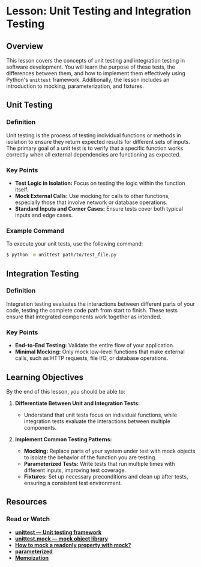 # Lesson: Unit Testing and Integration Testing

## Overview

This lesson covers the concepts of unit testing and integration testing in software development. You will learn the purpose of these tests, the differences between them, and how to implement them effectively using Python's `unittest` framework. Additionally, the lesson includes an introduction to mocking, parameterization, and fixtures.

## Unit Testing

### Definition
Unit testing is the process of testing individual functions or methods in isolation to ensure they return expected results for different sets of inputs. The primary goal of a unit test is to verify that a specific function works correctly when all external dependencies are functioning as expected.

### Key Points
- **Test Logic in Isolation:** Focus on testing the logic within the function itself.
- **Mock External Calls:** Use mocking for calls to other functions, especially those that involve network or database operations.
- **Standard Inputs and Corner Cases:** Ensure tests cover both typical inputs and edge cases.

### Example Command
To execute your unit tests, use the following command:
```sh
$ python -m unittest path/to/test_file.py
```

## Integration Testing

### Definition
Integration testing evaluates the interactions between different parts of your code, testing the complete code path from start to finish. These tests ensure that integrated components work together as intended.

### Key Points
- **End-to-End Testing:** Validate the entire flow of your application.
- **Minimal Mocking:** Only mock low-level functions that make external calls, such as HTTP requests, file I/O, or database operations.

## Learning Objectives

By the end of this lesson, you should be able to:

1. **Differentiate Between Unit and Integration Tests:**
   - Understand that unit tests focus on individual functions, while integration tests evaluate the interactions between multiple components.

2. **Implement Common Testing Patterns:**
   - **Mocking:** Replace parts of your system under test with mock objects to isolate the behavior of the function you are testing.
   - **Parameterized Tests:** Write tests that run multiple times with different inputs, improving test coverage.
   - **Fixtures:** Set up necessary preconditions and clean up after tests, ensuring a consistent test environment.

## Resources

### Read or Watch
- **[unittest — Unit testing framework](https://docs.python.org/3/library/unittest.html)**
- **[unittest.mock — mock object library](https://docs.python.org/3/library/unittest.mock.html)**
- **[How to mock a readonly property with mock?](https://stackoverflow.com/questions/11836436/how-to-mock-a-readonly-property-with-mock)**
- **[parameterized](https://pypi.org/project/parameterized/)**
- **[Memoization](https://en.wikipedia.org/wiki/Memoization)**